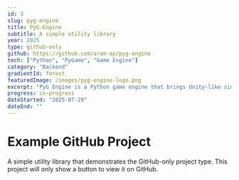 ```yaml
---
id: 3
slug: pyg-engine
title: PyG-Engine
subtitle: A simple utility library
year: 2025
type: github-only
github: https://github.com/aram-ap/pyg-engine
tech: ["Python", "PyGame", "Game Engine"]
category: "Backend"
gradientId: forest
featuredImage: /images/pyg-engine-logo.png
excerpt: "PyG Engine is a Python game engine that brings Unity-like simplicity to Python game development. Born from the frustration of repeatedly rewriting the same boilerplate code, it provides a component-based architecture that feels natural to Python developers."
progress: in-progress
dateStarted: "2025-07-29"
dateEnd: ""
---
```


# Example GitHub Project

A simple utility library that demonstrates the GitHub-only project type. This project will only show a button to view it on GitHub.

